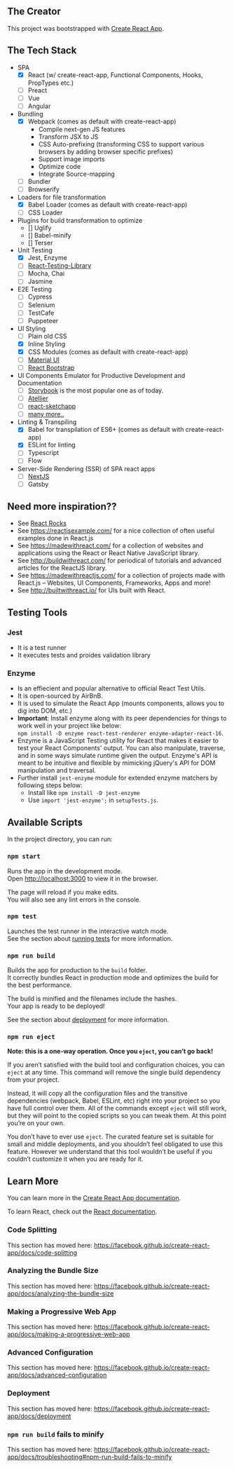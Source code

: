 ## The Creator
This project was bootstrapped with [Create React App](https://github.com/facebook/create-react-app).


## The Tech Stack
- SPA
    - [x] React (w/ create-react-app, Functional Components, Hooks, PropTypes etc.)
    - [ ] Preact
    - [ ] Vue
    - [ ] Angular
- Bundling
    - [x] Webpack (comes as default with create-react-app)
        - Compile next-gen JS features
        - Transform JSX to JS
        - CSS Auto-prefixing (transforming CSS to support various browsers by adding browser specific prefixes)
        - Support image imports
        - Optimize code
        - Integrate Source-mapping
    - [ ] Bundler
    - [ ] Browserify
- Loaders for file transformation
    - [x] Babel Loader (comes as default with create-react-app)
    - [ ] CSS Loader
- Plugins for build transformation to optimize
    - [] Uglify
    - [] Babel-minify
    - [] Terser 
- Unit Testing
    - [x] Jest, Enzyme
    - [ ] [React-Testing-Library](https://github.com/testing-library/react-testing-library)
    - [ ] Mocha, Chai
    - [ ] Jasmine
- E2E Testing
    - [ ] Cypress
    - [ ] Selenium
    - [ ] TestCafe
    - [ ] Puppeteer
- UI Styling
    - [ ] Plain old CSS
    - [x] Inline Styling
    - [x] CSS Modules (comes as default with create-react-app)
    - [ ] [Material UI](https://material-ui.com)
    - [ ] [React Bootstrap](https://react-bootstrap.github.io)
- UI Components Emulator for Productive Development and Documentation    
    - [ ] [Storybook](https://storybook.js.org) is the most popular one as  of today.
    - [ ] [Atellier](http://scup.github.io/atellier/)
    - [ ] [react-sketchapp](https://stackshare.io/react-sketchapp)
    - [ ] [many more..](https://blog.logrocket.com/alternatives-to-react-storybook/)
- Linting & Transpiling
    - [x] Babel for transpilation of ES6+ (comes as default with create-react-app)
    - [x] ESLint for linting
    - [ ] Typescript
    - [ ] Flow
- Server-Side Rendering (SSR) of SPA react apps
    - [ ] [NextJS](https://nextjs.org/)
    - [ ] Gatsby
## Need more inspiration??
- See [React Rocks](https://react.rocks/)
- See https://reactjsexample.com/ for a nice collection of often useful examples done in React.js
- See https://madewithreact.com/ for a collection of websites and applications using the React or React Native JavaScript library.
- See http://buildwithreact.com/ for periodical of tutorials and advanced articles for the ReactJS library.
- See https://madewithreactjs.com/ for a collection of projects made with React.js – Websites, UI Components, Frameworks, Apps and more!
- See http://builtwithreact.io/ for UIs built with React.

## Testing Tools

### Jest
- It is a test runner
- It executes tests and proides validation library

### Enzyme
- Is an effiecient and popular alternative to official React Test Utils.
- It is open-sourced by AirBnB.
- It is used to simulate the React App (mounts components, allows you to dig into DOM, etc.)
- **Important**: Install enzyme along with its peer dependencies for things to work well in your project like below:<BR/>
    `npm install -D enzyme react-test-renderer enzyme-adapter-react-16`.
- Enzyme is a JavaScript Testing utility for React that makes it easier to test your React Components' output. You can also manipulate, traverse, and in some ways simulate runtime given the output. Enzyme's API is meant to be intuitive and flexible by mimicking jQuery's API for DOM manipulation and traversal.
- Further install `jest-enzyme` module for extended enzyme matchers by following steps below:
    - Install like `npm install -D jest-enzyme`
    - Use `import 'jest-enzyme';` in `setupTests.js`.

###     

## Available Scripts

In the project directory, you can run:

### `npm start`

Runs the app in the development mode.<br />
Open [http://localhost:3000](http://localhost:3000) to view it in the browser.

The page will reload if you make edits.<br />
You will also see any lint errors in the console.

### `npm test`

Launches the test runner in the interactive watch mode.<br />
See the section about [running tests](https://facebook.github.io/create-react-app/docs/running-tests) for more information.

### `npm run build`

Builds the app for production to the `build` folder.<br />
It correctly bundles React in production mode and optimizes the build for the best performance.

The build is minified and the filenames include the hashes.<br />
Your app is ready to be deployed!

See the section about [deployment](https://facebook.github.io/create-react-app/docs/deployment) for more information.

### `npm run eject`

**Note: this is a one-way operation. Once you `eject`, you can’t go back!**

If you aren’t satisfied with the build tool and configuration choices, you can `eject` at any time. This command will remove the single build dependency from your project.

Instead, it will copy all the configuration files and the transitive dependencies (webpack, Babel, ESLint, etc) right into your project so you have full control over them. All of the commands except `eject` will still work, but they will point to the copied scripts so you can tweak them. At this point you’re on your own.

You don’t have to ever use `eject`. The curated feature set is suitable for small and middle deployments, and you shouldn’t feel obligated to use this feature. However we understand that this tool wouldn’t be useful if you couldn’t customize it when you are ready for it.

## Learn More

You can learn more in the [Create React App documentation](https://facebook.github.io/create-react-app/docs/getting-started).

To learn React, check out the [React documentation](https://reactjs.org/).

### Code Splitting

This section has moved here: https://facebook.github.io/create-react-app/docs/code-splitting

### Analyzing the Bundle Size

This section has moved here: https://facebook.github.io/create-react-app/docs/analyzing-the-bundle-size

### Making a Progressive Web App

This section has moved here: https://facebook.github.io/create-react-app/docs/making-a-progressive-web-app

### Advanced Configuration

This section has moved here: https://facebook.github.io/create-react-app/docs/advanced-configuration

### Deployment

This section has moved here: https://facebook.github.io/create-react-app/docs/deployment

### `npm run build` fails to minify

This section has moved here: https://facebook.github.io/create-react-app/docs/troubleshooting#npm-run-build-fails-to-minify
